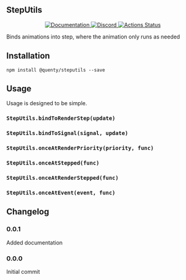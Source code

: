 ## StepUtils
<div align="center">
  <a href="http://quenty.github.io/api/">
    <img src="https://img.shields.io/badge/docs-website-green.svg" alt="Documentation" />
  </a>
  <a href="https://discord.gg/mhtGUS8">
    <img src="https://img.shields.io/badge/discord-nevermore-blue.svg" alt="Discord" />
  </a>
  <a href="https://github.com/Quenty/NevermoreEngine/actions">
    <img src="https://github.com/Quenty/NevermoreEngine/workflows/luacheck/badge.svg" alt="Actions Status" />
  </a>
</div>

Binds animations into step, where the animation only runs as needed

## Installation
```
npm install @quenty/steputils --save
```

## Usage
Usage is designed to be simple.

### `StepUtils.bindToRenderStep(update)`

### `StepUtils.bindToSignal(signal, update)`

### `StepUtils.onceAtRenderPriority(priority, func)`

### `StepUtils.onceAtStepped(func)`

### `StepUtils.onceAtRenderStepped(func)`

### `StepUtils.onceAtEvent(event, func)`


## Changelog

### 0.0.1
Added documentation

### 0.0.0
Initial commit